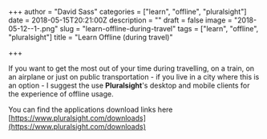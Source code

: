 +++
author = "David Sass"
categories = ["learn", "offline", "pluralsight"]
date = 2018-05-15T20:21:00Z
description = ""
draft = false
image = "2018-05-12--1-.png"
slug = "learn-offline-during-travel"
tags = ["learn", "offline", "pluralsight"]
title = "Learn Offline (during travel)"

+++


If you want to get the most out of your time during travelling, on a train, on an airplane or just on public transportation - if you live in a city where this is an option -  I suggest the use **Pluralsight**'s desktop and mobile clients for the experience of offline usage.

You can find the applications download links here [https://www.pluralsight.com/downloads](https://www.pluralsight.com/downloads)



